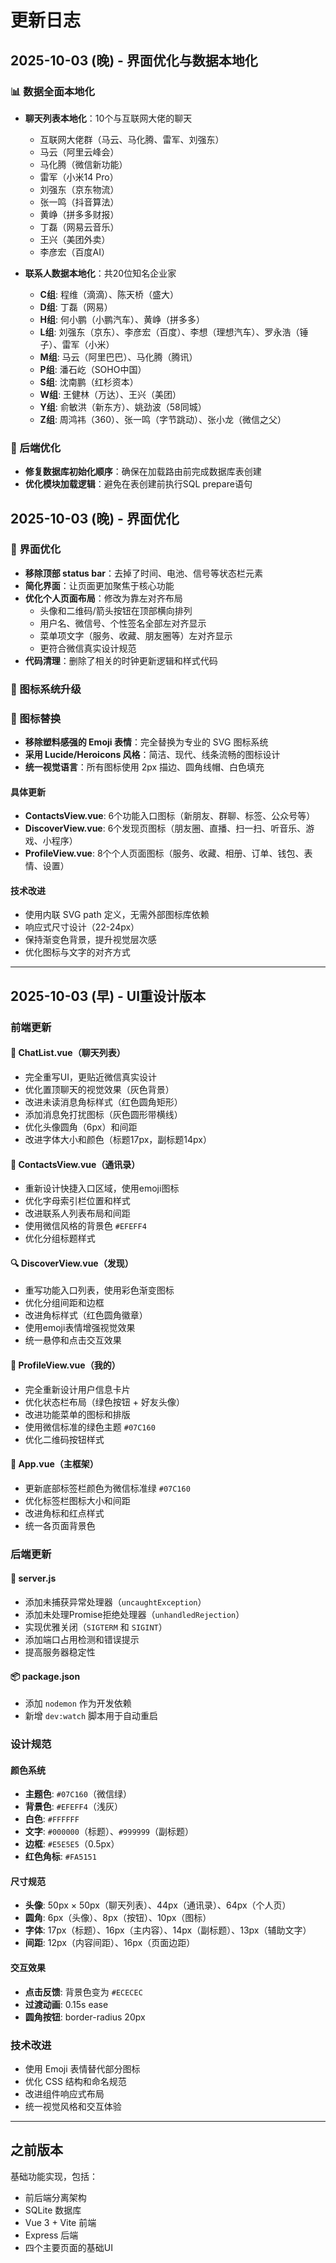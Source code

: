 # 更新日志

## 2025-10-03 (晚) - 界面优化与数据本地化

### 📊 数据全面本地化
- **聊天列表本地化**：10个与互联网大佬的聊天
  - 互联网大佬群（马云、马化腾、雷军、刘强东）
  - 马云（阿里云峰会）
  - 马化腾（微信新功能）
  - 雷军（小米14 Pro）
  - 刘强东（京东物流）
  - 张一鸣（抖音算法）
  - 黄峥（拼多多财报）
  - 丁磊（网易云音乐）
  - 王兴（美团外卖）
  - 李彦宏（百度AI）

- **联系人数据本地化**：共20位知名企业家
  - **C组**: 程维（滴滴）、陈天桥（盛大）
  - **D组**: 丁磊（网易）
  - **H组**: 何小鹏（小鹏汽车）、黄峥（拼多多）
  - **L组**: 刘强东（京东）、李彦宏（百度）、李想（理想汽车）、罗永浩（锤子）、雷军（小米）
  - **M组**: 马云（阿里巴巴）、马化腾（腾讯）
  - **P组**: 潘石屹（SOHO中国）
  - **S组**: 沈南鹏（红杉资本）
  - **W组**: 王健林（万达）、王兴（美团）
  - **Y组**: 俞敏洪（新东方）、姚劲波（58同城）
  - **Z组**: 周鸿祎（360）、张一鸣（字节跳动）、张小龙（微信之父）

### 🔧 后端优化
- **修复数据库初始化顺序**：确保在加载路由前完成数据库表创建
- **优化模块加载逻辑**：避免在表创建前执行SQL prepare语句

## 2025-10-03 (晚) - 界面优化

### 🧹 界面优化
- **移除顶部 status bar**：去掉了时间、电池、信号等状态栏元素
- **简化界面**：让页面更加聚焦于核心功能
- **优化个人页面布局**：修改为靠左对齐布局
  - 头像和二维码/箭头按钮在顶部横向排列
  - 用户名、微信号、个性签名全部左对齐显示
  - 菜单项文字（服务、收藏、朋友圈等）左对齐显示
  - 更符合微信真实设计规范
- **代码清理**：删除了相关的时钟更新逻辑和样式代码

### 🎨 图标系统升级

### 🎨 图标替换
- **移除塑料感强的 Emoji 表情**：完全替换为专业的 SVG 图标系统
- **采用 Lucide/Heroicons 风格**：简洁、现代、线条流畅的图标设计
- **统一视觉语言**：所有图标使用 2px 描边、圆角线帽、白色填充

#### 具体更新
- **ContactsView.vue**: 6个功能入口图标（新朋友、群聊、标签、公众号等）
- **DiscoverView.vue**: 6个发现页图标（朋友圈、直播、扫一扫、听音乐、游戏、小程序）
- **ProfileView.vue**: 8个个人页面图标（服务、收藏、相册、订单、钱包、表情、设置）

#### 技术改进
- 使用内联 SVG path 定义，无需外部图标库依赖
- 响应式尺寸设计（22-24px）
- 保持渐变色背景，提升视觉层次感
- 优化图标与文字的对齐方式

---

## 2025-10-03 (早) - UI重设计版本

### 前端更新

#### 🎨 ChatList.vue（聊天列表）
- 完全重写UI，更贴近微信真实设计
- 优化置顶聊天的视觉效果（灰色背景）
- 改进未读消息角标样式（红色圆角矩形）
- 添加消息免打扰图标（灰色圆形带横线）
- 优化头像圆角（6px）和间距
- 改进字体大小和颜色（标题17px，副标题14px）

#### 👥 ContactsView.vue（通讯录）
- 重新设计快捷入口区域，使用emoji图标
- 优化字母索引栏位置和样式
- 改进联系人列表布局和间距
- 使用微信风格的背景色 `#EFEFF4`
- 优化分组标题样式

#### 🔍 DiscoverView.vue（发现）
- 重写功能入口列表，使用彩色渐变图标
- 优化分组间距和边框
- 改进角标样式（红色圆角徽章）
- 使用emoji表情增强视觉效果
- 统一悬停和点击交互效果

#### 👤 ProfileView.vue（我的）
- 完全重新设计用户信息卡片
- 优化状态栏布局（绿色按钮 + 好友头像）
- 改进功能菜单的图标和排版
- 使用微信标准的绿色主题 `#07C160`
- 优化二维码按钮样式

#### 📱 App.vue（主框架）
- 更新底部标签栏颜色为微信标准绿 `#07C160`
- 优化标签栏图标大小和间距
- 改进角标和红点样式
- 统一各页面背景色

### 后端更新

#### 🔧 server.js
- 添加未捕获异常处理器（`uncaughtException`）
- 添加未处理Promise拒绝处理器（`unhandledRejection`）
- 实现优雅关闭（`SIGTERM` 和 `SIGINT`）
- 添加端口占用检测和错误提示
- 提高服务器稳定性

#### 📦 package.json
- 添加 `nodemon` 作为开发依赖
- 新增 `dev:watch` 脚本用于自动重启

### 设计规范

#### 颜色系统
- **主题色**: `#07C160`（微信绿）
- **背景色**: `#EFEFF4`（浅灰）
- **白色**: `#FFFFFF`
- **文字**: `#000000`（标题）、`#999999`（副标题）
- **边框**: `#E5E5E5`（0.5px）
- **红色角标**: `#FA5151`

#### 尺寸规范
- **头像**: 50px × 50px（聊天列表）、44px（通讯录）、64px（个人页）
- **圆角**: 6px（头像）、8px（按钮）、10px（图标）
- **字体**: 17px（标题）、16px（主内容）、14px（副标题）、13px（辅助文字）
- **间距**: 12px（内容间距）、16px（页面边距）

#### 交互效果
- **点击反馈**: 背景色变为 `#ECECEC`
- **过渡动画**: 0.15s ease
- **圆角按钮**: border-radius 20px

### 技术改进
- 使用 Emoji 表情替代部分图标
- 优化 CSS 结构和命名规范
- 改进组件响应式布局
- 统一视觉风格和交互体验

---

## 之前版本

基础功能实现，包括：
- 前后端分离架构
- SQLite 数据库
- Vue 3 + Vite 前端
- Express 后端
- 四个主要页面的基础UI

